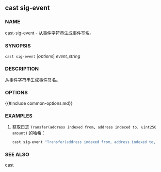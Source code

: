 ## cast sig-event

### NAME

cast-sig-event - 从事件字符串生成事件签名。

### SYNOPSIS

``cast sig-event`` [*options*] *event_string*

### DESCRIPTION

从事件字符串生成事件签名。

### OPTIONS

{{#include common-options.md}}

### EXAMPLES

1. 获取日志 `Transfer(address indexed from, address indexed to, uint256 amount)` 的哈希：
    ```sh
    cast sig-event "Transfer(address indexed from, address indexed to, uint256 amount)"
    ```

### SEE ALSO

[cast](./cast.md)